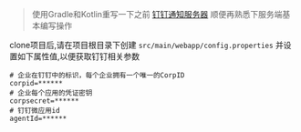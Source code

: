> 使用Gradle和Kotlin重写一下之前 [钉钉通知服务器](https://github.com/lucid-lynxz/Webhook_server) 顺便再熟悉下服务端基本编写操作

clone项目后,请在项目根目录下创建 `src/main/webapp/config.properties` 并设置如下属性值,以便获取钉钉相关参数
```properties
# 企业在钉钉中的标识，每个企业拥有一个唯一的CorpID
corpid=******
# 企业每个应用的凭证密钥
corpsecret=******
# 钉钉微应用id
agentId=******
```